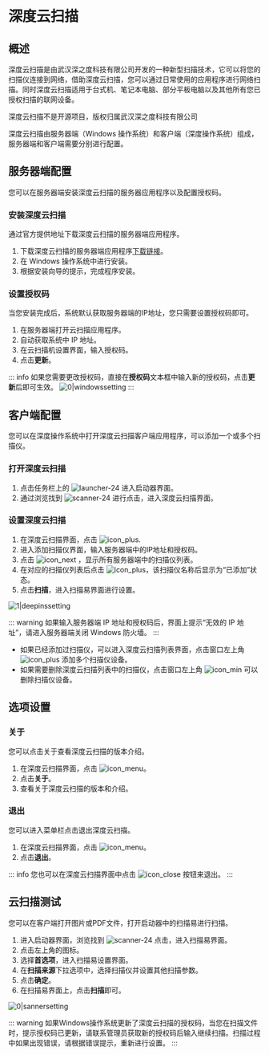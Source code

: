 # 深度云扫描

## 概述

深度云扫描是由武汉深之度科技有限公司开发的一种新型扫描技术，它可以将您的扫描仪连接到网络，借助深度云扫描，您可以通过日常使用的应用程序进行网络扫描。同时深度云扫描适用于台式机、笔记本电脑、部分平板电脑以及其他所有您已授权扫描的联网设备。

深度云扫描不是开源项目，版权归属武汉深之度科技有限公司

深度云扫描由服务器端（Windows 操作系统）和客户端（深度操作系统）组成，服务器端和客户端需要分别进行配置。

## 服务器端配置

您可以在服务器端安装深度云扫描的服务器应用程序以及配置授权码。

### 安装深度云扫描

通过官方提供地址下载深度云扫描的服务器端应用程序。

1. 下载深度云扫描的服务器端应用程序[下载链接](https://shenmo.lanzoul.com/iqMEi2bmxcfg)。
2. 在 Windows 操作系统中进行安装。
3. 根据安装向导的提示，完成程序安装。

### 设置授权码

当您安装完成后，系统默认获取服务器端的IP地址，您只需要设置授权码即可。

1. 在服务器端打开云扫描应用程序。
2. 自动获取系统中 IP 地址。
3. 在云扫描机设置界面，输入授权码。
4. 点击**更新**。

::: info
如果您需要更改授权码，直接在**授权码**文本框中输入新的授权码，点击**更新**后即可生效。
![0|windowssetting](/apps/deepin-cloud-scan/zh_CN/jpg/windowssetting.jpg)
:::

## 客户端配置

您可以在深度操作系统中打开深度云扫描客户端应用程序，可以添加一个或多个扫描仪。

### 打开深度云扫描

1. 点击任务栏上的 ![launcher-24](/apps/deepin-cloud-scan/zh_CN/icon/launcher-24.png) 进入启动器界面。
2. 通过浏览找到 ![scanner-24](/apps/deepin-cloud-scan/zh_CN/icon/scanner-24.png) 进行点击，进入深度云扫描界面。

### 设置深度云扫描

1. 在深度云扫描界面，点击 ![icon_plus](/apps/deepin-cloud-scan/zh_CN/icon/icon_plus.png).
2. 进入添加扫描仪界面，输入服务器端中的IP地址和授权码。
3. 点击 ![icon_next](/apps/deepin-cloud-scan/zh_CN/icon/icon_next.png) ，显示所有服务器端中的扫描仪列表。
4. 在对应的扫描仪列表后点击 ![icon_plus](/apps/deepin-cloud-scan/zh_CN/icon/icon_plus.png)，该扫描仪名称后显示为“已添加”状态。
5. 点击**扫描**，进入扫描易界面进行设置。

 ![1|deepinssetting](/apps/deepin-cloud-scan/zh_CN/jpg/deepinssetting.png)

::: warning
如果输入服务器端 IP 地址和授权码后，界面上提示“无效的 IP 地址”，请进入服务器端关闭 Windows 防火墙。
:::


- 如果已经添加过扫描仪，可以进入深度云扫描列表界面，点击窗口左上角 ![icon_plus](/apps/deepin-cloud-scan/zh_CN/icon/icon_plus.png) 添加多个扫描仪设备。
- 如果需要删除深度云扫描列表中的扫描仪，点击窗口左上角 ![icon_min](/apps/deepin-cloud-scan/zh_CN/icon/icon_min.png) 可以删除扫描仪设备。

## 选项设置

### 关于

您可以点击关于查看深度云扫描的版本介绍。

1. 在深度云扫描界面，点击 ![icon_menu](/apps/deepin-cloud-scan/zh_CN/icon/icon_menu.png)。
2. 点击**关于**。
3. 查看关于深度云扫描的版本和介绍。



### 退出

您可以进入菜单栏点击退出深度云扫描。

1. 在深度云扫描界面，点击 ![icon_menu](/apps/deepin-cloud-scan/zh_CN/icon/icon_menu.png)。
2. 点击**退出**。

::: info
您也可以在深度云扫描界面中点击 ![icon_close](/apps/deepin-cloud-scan/zh_CN/icon/icon_close.png) 按钮来退出。
:::


## 云扫描测试

您可以在客户端打开图片或PDF文件，打开启动器中的扫描易进行扫描。

1. 进入启动器界面，浏览找到 ![scanner-24](/apps/deepin-cloud-scan/zh_CN/icon/scanner-24.png) 点击，进入扫描易界面。
2. 点击左上角的图标。
3. 选择**首选项**，进入扫描易设置界面。
4. 在**扫描来源**下拉选项中，选择扫描仪并设置其他扫描参数。
5. 点击**确定**。
6. 在扫描易界面上，点击**扫描**即可。

 ![0|sannersetting](/apps/deepin-cloud-scan/zh_CN/jpg/sannersetting.jpg)

::: warning
如果Windows操作系统更新了深度云扫描的授权码，当您在扫描文件时，提示授权码已更新，请联系管理员获取新的授权码后输入继续扫描。扫描过程中如果出现错误，请根据错误提示，重新进行设置。
:::

